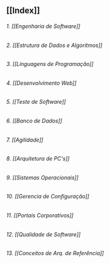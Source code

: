 ## [[Index]]
###### 1. [[Engenharia de Software]]
###### 2. [[Estrutura de Dados e Algoritmos]]
###### 3. [[Linguagens de Programação]]
###### 4. [[Desenvolvimento Web]]
###### 5. [[Teste de Software]]
###### 6. [[Banco de Dados]]
###### 7. [[Agilidade]]
###### 8. [[Arquitetura de PC's]]
###### 9. [[Sistemas Operacionais]]
###### 10. [[Gerencia de Configuração]]
###### 11. [[Portais Corporativos]]
###### 12. [[Qualidade de Software]]
###### 13. [[Conceitos de Arq. de Referência]]
